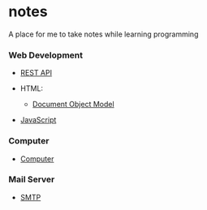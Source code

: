 # notes
A place for me to take notes while learning programming


### Web Development
* [REST API](topics/rest-api.md)

* HTML:

  * [Document Object Model](topics/dom.md)

* [JavaScript](topics/javascript.md)

### Computer
* [Computer](topics/computer.md)

### Mail Server
* [SMTP](topics/smtp.md)
